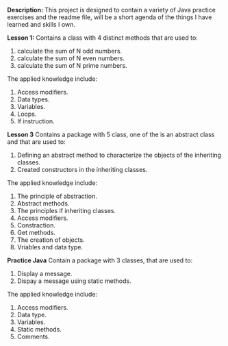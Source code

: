 **Description:** This project is designed to contain a variety of Java practice exercises and the readme file, will be a short agenda of the things I have learned and skills I own.

**Lesson 1:**
Contains a class with 4 distinct methods that are used to:
1. calculate the sum of N odd numbers.
2. calculate the sum of N even numbers.
3. calculate the sum of N prime numbers.

The applied knowledge include:
1. Access modifiers. 
2. Data types.
3. Variables.
4. Loops.
5. If instruction.

**Lesson 3**
Contains a package with 5 class, one of the is an abstract class and that are used to:
1. Defining an abstract method to characterize the objects of the inheriting classes.
2. Created constructors in the inheriting classes.

The applied knowledge include:

1. The principle of abstraction.
2. Abstract methods.
3. The principles if inheriting classes.
4. Access modifiers.
5. Constraction.
6. Get methods.
7. The creation of objects.
8. Vriables and data type.

**Practice Java** 
Contain a package with 3 classes, that are used to:
1. Display a message.
2. Dispay a message using static methods.

The applied knowledge include:
1. Access modifiers.
2. Data type.
3. Variables.
4. Static methods.
5. Comments.

